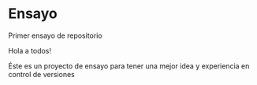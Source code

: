 # Ensayo
Primer ensayo de repositorio

Hola a todos!

Éste es un proyecto de ensayo para tener una mejor idea y experiencia en control de versiones
